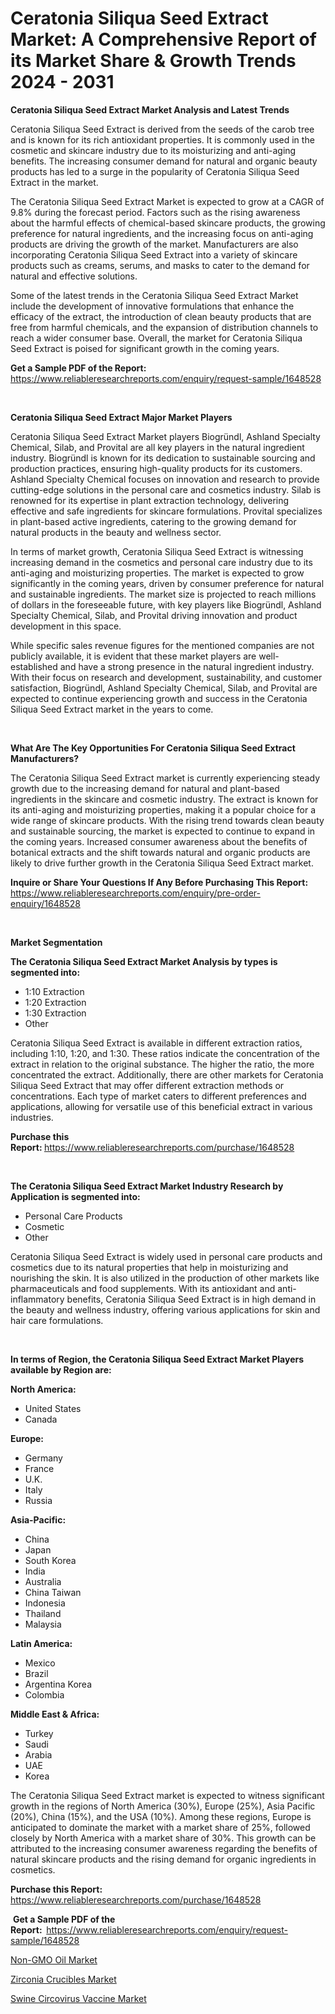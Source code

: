 <p><h1>Ceratonia Siliqua Seed Extract Market: A Comprehensive Report of its Market Share & Growth Trends 2024 - 2031</h1></p><p><strong>Ceratonia Siliqua Seed Extract Market Analysis and Latest Trends</strong></p>
<p><p>Ceratonia Siliqua Seed Extract is derived from the seeds of the carob tree and is known for its rich antioxidant properties. It is commonly used in the cosmetic and skincare industry due to its moisturizing and anti-aging benefits. The increasing consumer demand for natural and organic beauty products has led to a surge in the popularity of Ceratonia Siliqua Seed Extract in the market.</p><p>The Ceratonia Siliqua Seed Extract Market is expected to grow at a CAGR of 9.8% during the forecast period. Factors such as the rising awareness about the harmful effects of chemical-based skincare products, the growing preference for natural ingredients, and the increasing focus on anti-aging products are driving the growth of the market. Manufacturers are also incorporating Ceratonia Siliqua Seed Extract into a variety of skincare products such as creams, serums, and masks to cater to the demand for natural and effective solutions.</p><p>Some of the latest trends in the Ceratonia Siliqua Seed Extract Market include the development of innovative formulations that enhance the efficacy of the extract, the introduction of clean beauty products that are free from harmful chemicals, and the expansion of distribution channels to reach a wider consumer base. Overall, the market for Ceratonia Siliqua Seed Extract is poised for significant growth in the coming years.</p></p>
<p><strong>Get a Sample PDF of the Report:&nbsp;</strong> <a href="https://www.reliableresearchreports.com/enquiry/request-sample/1648528">https://www.reliableresearchreports.com/enquiry/request-sample/1648528</a></p>
<p>&nbsp;</p>
<p><strong>Ceratonia Siliqua Seed Extract Major Market Players</strong></p>
<p><p>Ceratonia Siliqua Seed Extract Market players Biogründl, Ashland Specialty Chemical, Silab, and Provital are all key players in the natural ingredient industry. Biogründl is known for its dedication to sustainable sourcing and production practices, ensuring high-quality products for its customers. Ashland Specialty Chemical focuses on innovation and research to provide cutting-edge solutions in the personal care and cosmetics industry. Silab is renowned for its expertise in plant extraction technology, delivering effective and safe ingredients for skincare formulations. Provital specializes in plant-based active ingredients, catering to the growing demand for natural products in the beauty and wellness sector.</p><p>In terms of market growth, Ceratonia Siliqua Seed Extract is witnessing increasing demand in the cosmetics and personal care industry due to its anti-aging and moisturizing properties. The market is expected to grow significantly in the coming years, driven by consumer preference for natural and sustainable ingredients. The market size is projected to reach millions of dollars in the foreseeable future, with key players like Biogründl, Ashland Specialty Chemical, Silab, and Provital driving innovation and product development in this space.</p><p>While specific sales revenue figures for the mentioned companies are not publicly available, it is evident that these market players are well-established and have a strong presence in the natural ingredient industry. With their focus on research and development, sustainability, and customer satisfaction, Biogründl, Ashland Specialty Chemical, Silab, and Provital are expected to continue experiencing growth and success in the Ceratonia Siliqua Seed Extract market in the years to come.</p></p>
<p>&nbsp;</p>
<p><strong>What Are The Key Opportunities For Ceratonia Siliqua Seed Extract Manufacturers?</strong></p>
<p><p>The Ceratonia Siliqua Seed Extract market is currently experiencing steady growth due to the increasing demand for natural and plant-based ingredients in the skincare and cosmetic industry. The extract is known for its anti-aging and moisturizing properties, making it a popular choice for a wide range of skincare products. With the rising trend towards clean beauty and sustainable sourcing, the market is expected to continue to expand in the coming years. Increased consumer awareness about the benefits of botanical extracts and the shift towards natural and organic products are likely to drive further growth in the Ceratonia Siliqua Seed Extract market.</p></p>
<p><strong>Inquire or Share Your Questions If Any Before Purchasing This Report:</strong> <a href="https://www.reliableresearchreports.com/enquiry/pre-order-enquiry/1648528">https://www.reliableresearchreports.com/enquiry/pre-order-enquiry/1648528</a></p>
<p>&nbsp;</p>
<p><strong>Market Segmentation</strong></p>
<p><strong>The Ceratonia Siliqua Seed Extract Market Analysis by types is segmented into:</strong></p>
<p><ul><li>1:10 Extraction</li><li>1:20 Extraction</li><li>1:30 Extraction</li><li>Other</li></ul></p>
<p><p>Ceratonia Siliqua Seed Extract is available in different extraction ratios, including 1:10, 1:20, and 1:30. These ratios indicate the concentration of the extract in relation to the original substance. The higher the ratio, the more concentrated the extract. Additionally, there are other markets for Ceratonia Siliqua Seed Extract that may offer different extraction methods or concentrations. Each type of market caters to different preferences and applications, allowing for versatile use of this beneficial extract in various industries.</p></p>
<p><strong>Purchase this Report:&nbsp;</strong><a href="https://www.reliableresearchreports.com/purchase/1648528">https://www.reliableresearchreports.com/purchase/1648528</a></p>
<p>&nbsp;</p>
<p><strong>The Ceratonia Siliqua Seed Extract Market Industry Research by Application is segmented into:</strong></p>
<p><ul><li>Personal Care Products</li><li>Cosmetic</li><li>Other</li></ul></p>
<p><p>Ceratonia Siliqua Seed Extract is widely used in personal care products and cosmetics due to its natural properties that help in moisturizing and nourishing the skin. It is also utilized in the production of other markets like pharmaceuticals and food supplements. With its antioxidant and anti-inflammatory benefits, Ceratonia Siliqua Seed Extract is in high demand in the beauty and wellness industry, offering various applications for skin and hair care formulations.</p></p>
<p>&nbsp;</p>
<p><strong>In terms of Region, the Ceratonia Siliqua Seed Extract Market Players available by Region are:</strong></p>
<p>
    <p> <strong> North America: </strong>
        <ul>
            <li>United States</li>
            <li>Canada</li>
        </ul>
        </p> 
    <p> <strong> Europe: </strong>
        <ul>
            <li>Germany</li>
            <li>France</li>
            <li>U.K.</li>
            <li>Italy</li>
            <li>Russia</li>
        </ul>
        </p> 
    <p> <strong> Asia-Pacific: </strong>
        <ul>
            <li>China</li>
            <li>Japan</li>
            <li>South Korea</li>
            <li>India</li>
            <li>Australia</li>
            <li>China Taiwan</li>
            <li>Indonesia</li>
            <li>Thailand</li>
            <li>Malaysia</li>
        </ul>
        </p> 
    <p> <strong> Latin America: </strong>
        <ul>
            <li>Mexico</li>
            <li>Brazil</li>
            <li>Argentina Korea</li>
            <li>Colombia</li>
        </ul>
        </p> 
    <p> <strong> Middle East & Africa: </strong>
        <ul>
            <li>Turkey</li>
            <li>Saudi</li>
            <li>Arabia</li>
            <li>UAE</li>
            <li>Korea</li>
        </ul>
    </p>
    </p>
<p><p>The Ceratonia Siliqua Seed Extract market is expected to witness significant growth in the regions of North America (30%), Europe (25%), Asia Pacific (20%), China (15%), and the USA (10%). Among these regions, Europe is anticipated to dominate the market with a market share of 25%, followed closely by North America with a market share of 30%. This growth can be attributed to the increasing consumer awareness regarding the benefits of natural skincare products and the rising demand for organic ingredients in cosmetics.</p></p>
<p><strong>Purchase this Report: </strong><a href="https://www.reliableresearchreports.com/purchase/1648528">https://www.reliableresearchreports.com/purchase/1648528</a></p>
<p>&nbsp;<strong>Get a Sample PDF of the Report:&nbsp;&nbsp;</strong><a href="https://www.reliableresearchreports.com/enquiry/request-sample/1648528">https://www.reliableresearchreports.com/enquiry/request-sample/1648528</a></p>
<p><strong></strong></p>
<p><p><a href="https://view.publitas.com/reportprime-1/non-gmo-oil-market-with-the-goal-of-estimating-the-market-size-and-future-growth-potential-of-various-market-segments-based-on-component-applications-end-user-and-region/">Non-GMO Oil Market</a></p><p><a href="https://view.publitas.com/reportprime-1/zirconia-crucibles-market-size-reflecting-a-forecast-till-2030-market-by-type-by-application-and-by-geography/">Zirconia Crucibles Market</a></p><p><a href="https://view.publitas.com/reportprime-1/swine-circovirus-vaccine-market-size-market-trends-and-growth-outlook-forecasted-for-period-from-2023-to-2030/">Swine Circovirus Vaccine Market</a></p></p>